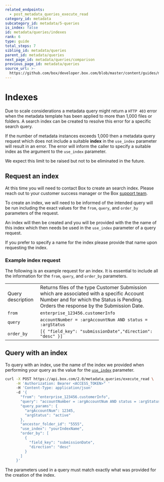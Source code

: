 ```yaml
---
related_endpoints:
  - post_metadata_queries_execute_read
category_id: metadata
subcategory_id: metadata/5-queries
is_index: false
id: metadata/queries/indexes
rank: 6
type: guide
total_steps: 7
sibling_id: metadata/queries
parent_id: metadata/queries
next_page_id: metadata/queries/comparison
previous_page_id: metadata/queries
source_url: >-
  https://github.com/box/developer.box.com/blob/master/content/guides/metadata/5-queries/6-indexes.md
---
```


# Indexes

Due to scale considerations a metadata query might return a `HTTP 403` error
when the metadata template has been applied to more than 1,000 files or folders.
A search index can be created to resolve this error for a specific search query.

If the number of metadata instances exceeds 1,000 then a metadata query request
which does not include a suitable **index** in the `​use_index​` parameter will
result in an error. The error will inform the caller to specify a suitable index
as the argument to the `​use_index​` parameter.

<Message notice>

We expect this limit to be raised but not to be eliminated in the future.

</Message>

## Request an index

At this time you will need to contact Box to create an search index. Please
reach out to your customer success manager or the Box [support team][support].

To create an index, we will need to be informed of the intended query will be
run including the exact values for the `from​`, `​query​`, and `​order_by​`
parameters of the request.

An index will then be created and you will be provided with the the name of this
index which then needs be used in the `​use_index​` parameter of a query
request.

If you prefer to specify a name for the index please provide that name upon
requesting the index.

### Example index request

The following is an example request for an index. It is essential to include all
the information for the `​from`, `query`, and `order_by​` parameters.

<!-- markdownlint-disable line-length -->

|                   |                                                                                                                                                                                    |
|-------------------|------------------------------------------------------------------------------------------------------------------------------------------------------------------------------------|
| Query description | Returns files of the type Customer Submission which are associated with a specific Account Number and for which the Status is Pending. Orders the response by the Submission Date. |
| `from`            | `enterprise_123456.customerInfo`                                                                                                                                                   |
| `query`           | `accountNumber = :argAccountNum AND status = :argStatus`                                                                                                                           |
| `order_by`        | `[{ "field_key": "submissionDate","direction": "desc" }]`                                                                                                                          |

<!-- markdownlint-enable line-length -->

## Query with an index

To query with an index, use the name of the index we provided when performing
your query as the value for the [`use_index`][use_index] parameter.

```bash
curl -X POST https://api.box.com/2.0/metadata_queries/execute_read \
     -H 'Authorization: Bearer <ACCESS_TOKEN>" '
     -H 'Content-Type: application/json'
     -d '{
       "from": "enterprise_123456.customerInfo",
       "query": "accountNumber = :argAccountNum AND status = :argStatus",
       "query_params": {
         "argAccountNum": 12345,
         "argStatus": "active"
       },
       "ancestor_folder_id": "5555",
       "use_index": "yourIndexName",
       "order_by": [
         {
           "field_key": "submissionDate",
           "direction": "desc"
         }
       ]
     }'
```

<Message warning>

The parameters used in a query must match exactly what was provided
for the creation of the index.

</Message>

[support]: https://community.box.com/t5/custom/page/page-id/BoxSearchLithiumTKB
[use_index]: e://post-metadata-queries-execute-read/#param-use_index
